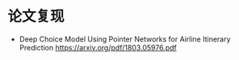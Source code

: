 # 论文复现
* Deep Choice Model Using Pointer Networks for Airline Itinerary Prediction https://arxiv.org/pdf/1803.05976.pdf
